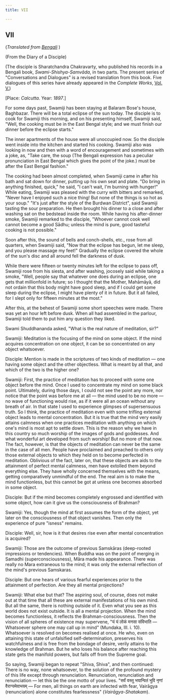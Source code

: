 ```yaml
---
title: VII

---
```





  

## VII

(*Translated from [Bengali](swami_shishya_10e7.pdf)* )

(From the Diary of a Disciple)

(The disciple is Sharatchandra Chakravarty, who published his records in
a Bengali book, *Swami-Shishya-Samvāda*, in two parts. The present
series of "Conversations and Dialogues" is a revised translation from
this book. Five dialogues of this series have already appeared in the
*Complete Works*, [Vol.
V.](../../volume_5/conversations_and_dialogues/xi_xv_from_the_diary_of_a_disciple.htm))

\[Place: *Calcutta*. Year: *1897*.\]

For some days past, Swamiji has been staying at Balaram Bose's house,
Baghbazar. There will be a total eclipse of the sun today. The disciple
is to cook for Swamiji this morning, and on his presenting himself,
Swamiji said, "Well, the cooking must be in the East Bengal style; and
we must finish our dinner before the eclipse starts."

The inner apartments of the house were all unoccupied now. So the
disciple went inside into the kitchen and started his cooking. Swamiji
also was looking in now and then with a word of encouragement and
sometimes with a joke, as, "Take care, the soup (The Bengali expression
has a peculiar pronunciation in East Bengal which gives the point of the
joke.) must be after the East Bengal fashion."

The cooking had been almost completed, when Swamiji came in after his
bath and sat down for dinner, putting up his own seat and plate. "Do
bring in anything finished, quick," he said, "I can't wait, I'm burning
with hunger!" While eating, Swamiji was pleased with the curry with
bitters and remarked, "Never have I enjoyed such a nice thing! But none
of the things is so hot as your soup." "It's just after the style of the
Burdwan District", said Swamiji tasting the sour preparation. He then
brought his dinner to a close and after washing sat on the bedstead
inside the room. While having his after-dinner smoke, Swamiji remarked
to the disciple, "Whoever cannot cook well cannot become a good Sādhu;
unless the mind is pure, good tasteful cooking is not possible."

Soon after this, the sound of bells and conch-shells, etc., rose from
all quarters, when Swamiji said, "Now that the eclipse has begun, let me
sleep, and you please massage my feet!" Gradually the eclipse covered
the whole of the sun's disc and all around fell the darkness of dusk.

While there were fifteen or twenty minutes left for the eclipse to pass
off, Swamiji rose from his siesta, and after washing, jocosely said
while taking a smoke, "Well, people say that whatever one does during an
eclipse, one gets that millionfold in future; so I thought that the
Mother, Mahāmāyā, did not ordain that this body might have good sleep,
and if I could get some sleep during the eclipse, I might have plenty of
it in future. But it all failed, for I slept only for fifteen minutes at
the most."

After this, at the behest of Swamiji some short speeches were made.
There was yet an hour left before dusk. When all had assembled in the
parlour, Swamiji told them to put him any question they liked.

Swami Shuddhananda asked, "What is the real nature of meditation, sir?"

Swamiji: Meditation is the focusing of the mind on some object. If the
mind acquires concentration on one object, it can be so concentrated on
any object whatsoever.

Disciple: Mention is made in the scriptures of two kinds of meditation —
one having some object and the other objectless. What is meant by all
that, and which of the two is the higher one?

Swamiji: First, the practice of meditation has to proceed with some one
object before the mind. Once I used to concentrate my mind on some black
point. Ultimately, during those days, I could not see the point any
more, nor notice that the point was before me at all — the mind used to
be no more — no wave of functioning would rise, as if it were all an
ocean without any breath of air. In that state I used to experience
glimpses of supersensuous truth. So I think, the practice of meditation
even with some trifling external object leads to mental concentration.
But it is true that the mind very easily attains calmness when one
practices meditation with anything on which one's mind is most apt to
settle down. This is the reason why we have in this country so much
worship of the images of gods and goddesses. And what wonderful art
developed from such worship! But no more of that now. The fact, however,
is that the objects of meditation can never be the same in the case of
all men. People have proclaimed and preached to others only those
external objects to which they held on to become perfected in
meditation. Oblivious of the fact, later on, that these objects are aids
to the attainment of perfect mental calmness, men have extolled them
beyond everything else. They have wholly concerned themselves with the
means, getting comparatively unmindful of the end. The real aim is to
make the mind functionless, but this cannot be got at unless one becomes
absorbed in some object.

Disciple: But if the mind becomes completely engrossed and identified
with some object, how can it give us the consciousness of Brahman?

Swamiji: Yes, though the mind at first assumes the form of the object,
yet later on the consciousness of that object vanishes. Then only the
experience of pure "isness" remains.

Disciple: Well, sir, how is it that desires rise even after mental
concentration is acquired?

Swamiji: Those are the outcome of previous Samskāras (deep-rooted
impressions or tendencies). When Buddha was on the point of merging in
Samadhi (superconsciousness), Māra made his appearance. There was really
no Mara extraneous to the mind; it was only the external reflection of
the mind's previous Samskaras.

Disciple: But one hears of various fearful experiences prior to the
attainment of perfection. Are they all mental projections?

Swamiji: What else but that? The aspiring soul, of course, does not make
out at that time that all these are external manifestations of his own
mind. But all the same, there is nothing outside of it. Even what you
see as this world does not exist outside. It is all a mental projection.
When the mind becomes functionless, it reflects the
Brahman-consciousness. Then the vision of all spheres of existence may
supervene, "यं यं लोकं मनसा संविभाति — Whatsoever sphere one may call up
in mind" (Mundaka, III. i. 10). Whatsoever is resolved on becomes
realised at once. He who, even on attaining this state of unfalsified
self-determination, preserves his watchfulness and is free from the
bondage of desire, verily attains to the knowledge of Brahman. But he
who loses his balance after reaching this state gets the manifold
powers, but falls off from the Supreme goal.

So saying, Swamiji began to repeat "Shiva, Shiva", and then continued:
There is no way, none whatsoever, to the solution of the profound
mystery of this life except through renunciation. Renunciation,
renunciation and renunciation — let this be the one motto of your lives.
"सर्वं वस्तु भयान्वितं भुवि नृणां वैराग्यमेवाभयम् — For men, all things
on earth are infected with fear, Vairāgya (renunciation) alone
constitutes fearlessness" (*Vairāgya-Shatakam*).


